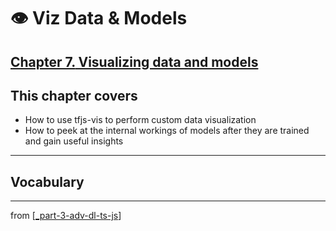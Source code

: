 # 👁 Viz Data & Models

## [**Chapter 7.** Visualizing data and models](https://livebook.manning.com/book/deep-learning-with-javascript/chapter-7/)

## This chapter covers

- How to use tfjs-vis to perform custom data visualization
- How to peek at the internal workings of models after they are trained and gain useful insights

---

## **Vocabulary**

---
from [[_part-3-adv-dl-ts-js]]

[//begin]: # "Autogenerated link references for markdown compatibility"
[_part-3-adv-dl-ts-js]: ../_part-3-adv-dl-ts-js.md "Part 3 Adv DL TS JS"
[//end]: # "Autogenerated link references"
